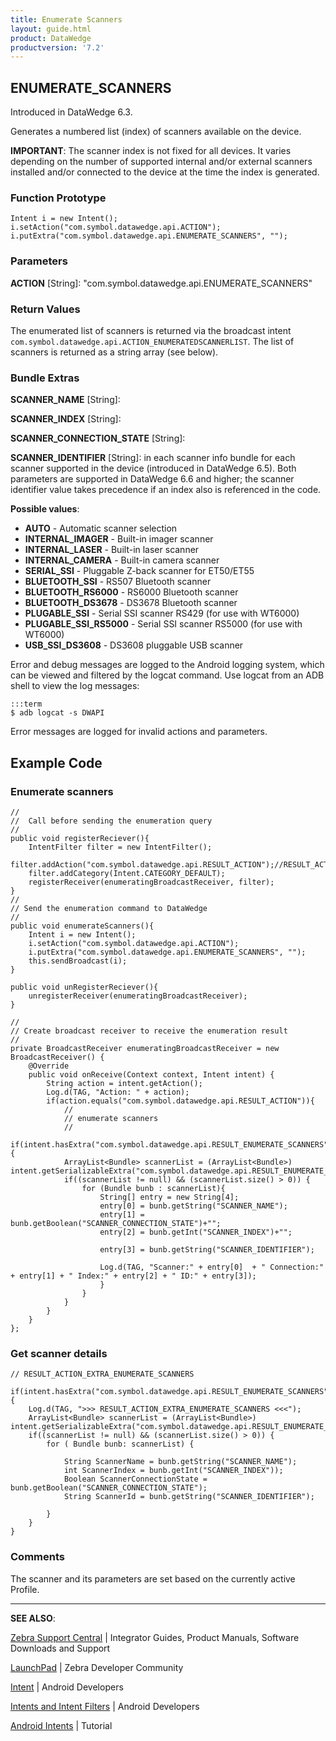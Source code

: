 ```yaml
---
title: Enumerate Scanners 
layout: guide.html
product: DataWedge
productversion: '7.2'
---
```


## ENUMERATE_SCANNERS

Introduced in DataWedge 6.3. 

Generates a numbered list (index) of scanners available on the device. 

**IMPORTANT**: The scanner index is not fixed for all devices. It varies depending on the number of supported internal and/or external scanners installed and/or connected to the device at the time the index is generated. 

### Function Prototype

	Intent i = new Intent();
	i.setAction("com.symbol.datawedge.api.ACTION");
	i.putExtra("com.symbol.datawedge.api.ENUMERATE_SCANNERS", "");

### Parameters
**ACTION** [String]: "com.symbol.datawedge.api.ENUMERATE_SCANNERS"

### Return Values
The enumerated list of scanners is returned via the broadcast intent `com.symbol.datawedge.api.ACTION_ENUMERATEDSCANNERLIST`. The list of scanners is returned as a string array (see below).

### Bundle Extras

**SCANNER_NAME** [String]: 

**SCANNER_INDEX** [String]:  

**SCANNER_CONNECTION_STATE** [String]: 

**SCANNER_IDENTIFIER** [String]: in each scanner info bundle for each scanner supported in the device (introduced in DataWedge 6.5). Both parameters are supported in DataWedge 6.6 and higher; the scanner identifier value takes precedence if an index also is referenced in the code.  

**Possible values**:

* **AUTO** - Automatic scanner selection
* **INTERNAL_IMAGER** - Built-in imager scanner
* **INTERNAL_LASER** - Built-in laser scanner
* **INTERNAL_CAMERA** - Built-in camera scanner
* **SERIAL_SSI** - Pluggable Z-back scanner for ET50/ET55 
* **BLUETOOTH_SSI** - RS507 Bluetooth scanner
* **BLUETOOTH_RS6000** - RS6000 Bluetooth scanner
* **BLUETOOTH_DS3678** - DS3678 Bluetooth scanner
* **PLUGABLE_SSI** - Serial SSI scanner RS429 (for use with WT6000)
* **PLUGABLE_SSI_RS5000** - Serial SSI scanner RS5000 (for use with WT6000)
* **USB_SSI_DS3608** - DS3608 pluggable USB scanner


Error and debug messages are logged to the Android logging system, which can be viewed and filtered by the logcat command. Use logcat from an ADB shell to view the log messages:

	:::term
	$ adb logcat -s DWAPI

Error messages are logged for invalid actions and parameters. 

## Example Code

### Enumerate scanners

	//
	//  Call before sending the enumeration query
	//
	public void registerReciever(){
	    IntentFilter filter = new IntentFilter();
	    filter.addAction("com.symbol.datawedge.api.RESULT_ACTION");//RESULT_ACTION
	    filter.addCategory(Intent.CATEGORY_DEFAULT);
	    registerReceiver(enumeratingBroadcastReceiver, filter);
	}
	//
	// Send the enumeration command to DataWedge
	//
	public void enumerateScanners(){
	    Intent i = new Intent();
	    i.setAction("com.symbol.datawedge.api.ACTION");
	    i.putExtra("com.symbol.datawedge.api.ENUMERATE_SCANNERS", "");
	    this.sendBroadcast(i);
	}

	public void unRegisterReciever(){
	    unregisterReceiver(enumeratingBroadcastReceiver);
	}

	//
	// Create broadcast receiver to receive the enumeration result
	//
	private BroadcastReceiver enumeratingBroadcastReceiver = new BroadcastReceiver() {
	    @Override
	    public void onReceive(Context context, Intent intent) {
	        String action = intent.getAction();
	        Log.d(TAG, "Action: " + action);
	        if(action.equals("com.symbol.datawedge.api.RESULT_ACTION")){
	            //
	            // enumerate scanners
	            //
	            if(intent.hasExtra("com.symbol.datawedge.api.RESULT_ENUMERATE_SCANNERS")) {
                ArrayList<Bundle> scannerList = (ArrayList<Bundle>) intent.getSerializableExtra("com.symbol.datawedge.api.RESULT_ENUMERATE_SCANNERS");
                if((scannerList != null) && (scannerList.size() > 0)) {
                    for (Bundle bunb : scannerList){
                        String[] entry = new String[4];
                        entry[0] = bunb.getString("SCANNER_NAME");
                        entry[1] = bunb.getBoolean("SCANNER_CONNECTION_STATE")+"";
                        entry[2] = bunb.getInt("SCANNER_INDEX")+"";

                        entry[3] = bunb.getString("SCANNER_IDENTIFIER");

                        Log.d(TAG, "Scanner:" + entry[0]  + " Connection:" + entry[1] + " Index:" + entry[2] + " ID:" + entry[3]);
	                    }
	                }
	            }
	        }
	    }
	};


### Get scanner details

	// RESULT_ACTION_EXTRA_ENUMERATE_SCANNERS

	if(intent.hasExtra("com.symbol.datawedge.api.RESULT_ENUMERATE_SCANNERS")) {
	    Log.d(TAG, ">>> RESULT_ACTION_EXTRA_ENUMERATE_SCANNERS <<<");
	    ArrayList<Bundle> scannerList = (ArrayList<Bundle>) intent.getSerializableExtra("com.symbol.datawedge.api.RESULT_ENUMERATE_SCANNERS");
	    if((scannerList != null) && (scannerList.size() > 0)) {
	        for ( Bundle bunb: scannerList) {
	          
	            String ScannerName = bunb.getString("SCANNER_NAME");
	            int ScannerIndex = bunb.getInt("SCANNER_INDEX"));
	            Boolean ScannerConnectionState = bunb.getBoolean("SCANNER_CONNECTION_STATE");
	            String ScannerId = bunb.getString("SCANNER_IDENTIFIER");

	        }
	    }
	}


<!-- 11/14/17- COMMENTED AND REPLACED WITH SAMPLE ABOVE, PER ENG. 

	// First send the intents to enumerate the available scanners on the device:
	i.setAction("com.symbol.datawedge.api.ACTION");
	i.putExtra("com.symbol.datawedge.api.ENUMERATE_SCANNERS", "");
	this.sendBroadcast(i);
	
	// define action string:
	String enumerateScanners = "com.symbol.datawedge.api.ACTION";

	// create the intent:
	Intent i = new Intent();
	
	// set the action to perform:
	i.setAction(enumerateScanners);
	
	// send the intent to DataWedge:
	this.sendBroadcast(i);

	// enable the app to receive the enumerated list of available scanners:
	String enumeratedList = "com.symbol.datawedge.api.ACTION";

	// create a filter for the broadcast intent
	IntentFilter filter = new IntentFilter();
	 	filter.addAction(enumeratedList);
	  	filter.addCategory(Intent.CATEGORY_DEFAULT);  // NOTE: REQUIRED for DW6.2 and higher
	  	registerReceiver(myBroadcastReceiver, filter);

	// create a broadcast receiver
	private BroadcastReceiver myBroadcastReceiver = new BroadcastReceiver() {
	   @Override
	   public void onReceive(Context context, Intent intent) {
	        String action = intent.getAction();
	        Log.d(TAG, "Action: " + action); 
	                
         	if(action.equals("com.symbol.datawedge.api.RESULT_ACTION")){
            	Bundle b = intent.getExtras();

    // enumerate scanners
    if(intent.hasExtra("com.symbol.datawedge.api.RESULT_ENUMERATE_SCANNERS")) {
        ArrayList<Bundle> scannerList = (ArrayList<Bundle>) intent.getSerializableExtra("com.symbol.datawedge.api.RESULT_ENUMERATE_SCANNERS");
    if((scannerList != null) && (scannerList.size() > 0)) {
        for ( Bundle bunb: scannerList)
            Log.d(TAG,"Scanner:"+bunb.getString("SCANNER_NAME")+" Connection:"+bunb.getBoolean("SCANNER_CONNECTION_STATE")+" Index:"+bunb.getInt("SCANNER_INDEX"));
                    }
                }
			}
        }
    };
 -->
<!--  	// The following code provided by engineering on 6/26/17 [TUT-14724]
 		// Integrated with main code sample as indicated below: 

	//Enumerate Scanners (send request)
        Intent i = new Intent();
        i.setAction("com.symbol.datawedge.api.ACTION");
        i.putExtra("com.symbol.datawedge.api.ENUMERATE_SCANNERS", "");
        this.sendBroadcast(i); //this line added; those above were already present in sample
       
    
	//Enumerate Scanners (receive results)
    private BroadcastReceiver broadcastReceiver = new BroadcastReceiver() {
        @Override
        public void onReceive(Context context, Intent intent) {
            String action = intent.getAction();
            Log.d(TAG, "Action: " + action); //THIS LINE ADDED TO SAMPLE

            //THE REMAINING CODE (BELOW) REPLACED THE 
            // "REMAINDER OF THE ORIGINAL SAMPLE" (FARTHER BELOW) 

            if(action.equals("com.symbol.datawedge.api.RESULT_ACTION")){
                Bundle b = intent.getExtras();

                // enumerate scanners
                if(intent.hasExtra("com.symbol.datawedge.api.RESULT_ENUMERATE_SCANNERS")) {
                    ArrayList<Bundle> scannerList = (ArrayList<Bundle>) intent.getSerializableExtra("com.symbol.datawedge.api.RESULT_ENUMERATE_SCANNERS");
                    if((scannerList != null) && (scannerList.size() > 0)) {
                        for ( Bundle bunb: scannerList)
                            Log.d(TAG,"Scanner:"+bunb.getString("SCANNER_NAME")+" Connection:"+bunb.getBoolean("SCANNER_CONNECTION_STATE")+" Index:"+bunb.getInt("SCANNER_INDEX"));
                    }
                }
			}
        }
    };

    //"REMAINDER"
    	                if (action.equals(enumeratedList)) {
	                        Bundle b = intent.getExtras();
	                        String[] scanner_list = b.getStringArray(KEY_ENUMERATEDSCANNERLIST);
	                }
	        }
	};
-->

### Comments
The scanner and its parameters are set based on the currently active Profile.

-----

**SEE ALSO**:

[Zebra Support Central](https://www.zebra.com/us/en/support-downloads.html) | Integrator Guides, Product Manuals, Software Downloads and Support

[LaunchPad](https://developer.zebra.com/welcome) | Zebra Developer Community

[Intent](https://developer.android.com/reference/android/content/Intent.html) | Android Developers

[Intents and Intent Filters](http://developer.android.com/guide/components/intents-filters.html) | Android Developers

[Android Intents](http://www.vogella.com/tutorials/AndroidIntent/article.html) | Tutorial
